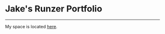 # Jake's Runzer Portfolio
--------------------------

My space is located [here](http://jakerunzer.xyz).
